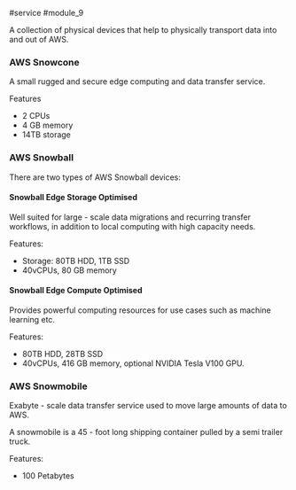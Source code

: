 #service #module_9

A collection of physical devices that help to physically transport data into and out of AWS.

### AWS Snowcone
A small rugged and secure edge computing and data transfer service.

Features
- 2 CPUs
- 4 GB memory
- 14TB storage

### AWS Snowball
There are two types of AWS Snowball devices:

#### Snowball Edge Storage Optimised
Well suited for large - scale data migrations and recurring transfer workflows, in addition to local computing with high capacity needs.

Features:
- Storage: 80TB HDD, 1TB SSD
- 40vCPUs, 80 GB memory

#### Snowball Edge Compute Optimised
Provides powerful computing resources for use cases such as machine learning etc.

Features:
- 80TB HDD, 28TB SSD
- 40vCPUs, 416 GB memory, optional NVIDIA Tesla V100 GPU.
### AWS Snowmobile
Exabyte - scale data transfer service used to move large amounts of data to AWS.

A snowmobile is a 45 - foot long shipping container pulled by a semi trailer truck.

Features:
- 100 Petabytes